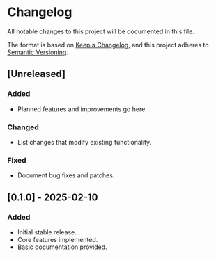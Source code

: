 # Changelog

All notable changes to this project will be documented in this file.

The format is based on [Keep a Changelog](https://keepachangelog.com/en/1.0.0/),
and this project adheres to [Semantic Versioning](https://semver.org/).

## [Unreleased]

### Added
- Planned features and improvements go here.

### Changed
- List changes that modify existing functionality.

### Fixed
- Document bug fixes and patches.

## [0.1.0] - 2025-02-10
### Added
- Initial stable release.
- Core features implemented.
- Basic documentation provided.
